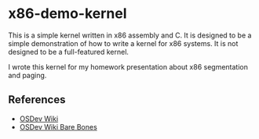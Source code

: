 # x86-demo-kernel

This is a simple kernel written in x86 assembly and C. It is designed to be a simple demonstration of how to write a kernel for x86 systems. It is not designed to be a full-featured kernel.

I wrote this kernel for my homework presentation about x86 segmentation and paging.

## References

- [OSDev Wiki](https://wiki.osdev.org/Main_Page)
- [OSDev Wiki Bare Bones](https://wiki.osdev.org/Bare_Bones)
